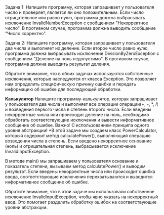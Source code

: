Задача 1:
Напишите программу, которая запрашивает у пользователя число и проверяет, является ли оно положительным. Если число отрицательное или равно нулю, программа должна выбрасывать исключение InvalidNumberException с сообщением "Некорректное число". В противном случае, программа должна выводить сообщение "Число корректно".

Задача 2:
Напишите программу, которая запрашивает у пользователя два числа и выполняет их деление. Если второе число равно нулю, программа должна выбрасывать исключение DivisionByZeroException с сообщением "Деление на ноль недопустимо". В противном случае, программа должна выводить результат деления.

Обратите внимание, что в обоих задачах используются собственные исключения, которые наследуются от класса Exception. Это позволяет нам определить специфическую причину ошибки и передать информацию об ошибке для последующей обработки.

**Калькулятор**
Напишите программу-калькулятор, которая запрашивает у пользователя два числа и выполняет все операции операции(+, -, *, /) и возведения первого числа в степень второго числа. Если введены некорректные числа или происходит деление на ноль, необходимо обработать соответствующие исключения и вывести информативное сообщение об ошибке.
Важно! С использованием принципа одного уровня абстракции!
*В этой задаче мы создаем класс PowerCalculator, который содержит метод calculatePower(), выполняющий операцию возведения числа в степень. Если введено некорректное основание (ноль) и отрицательная степень, выбрасывается исключение InvalidInputException.

В методе main() мы запрашиваем у пользователя основание и показатель степени, вызываем метод calculatePower() и выводим результат. Если введены некорректные числа или происходит ошибка ввода, соответствующие исключения перехватываются и выводится информативное сообщение об ошибке.

Обратите внимание, что в этой задаче мы использовали собственное исключение InvalidInputException, чтобы явно указать на некорректный ввод. Это помогает разделить обработку ошибок на соответствующие уровни абстракции.
